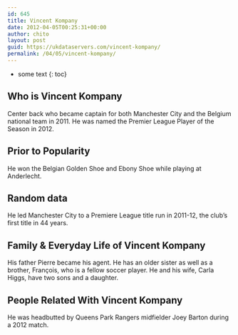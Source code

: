 ```yaml
---
id: 645
title: Vincent Kompany
date: 2012-04-05T00:25:31+00:00
author: chito
layout: post
guid: https://ukdataservers.com/vincent-kompany/
permalink: /04/05/vincent-kompany/
---
```


* some text
{: toc}
          
          
## Who is  Vincent Kompany
                  
                  
                  
Center back who became captain for both Manchester City and the Belgium national team in 2011. He was named the Premier League Player of the Season in 2012.
                  
                
                
                
## Prior to Popularity 
                  
                  
                  
He won the Belgian Golden Shoe and Ebony Shoe while playing at Anderlecht.
                  
                
                
                
## Random data 
                  
                  
                  
He led Manchester City to a Premiere League title run in 2011-12, the club&#8217;s first title in 44 years.
                  
                
                
                
## Family & Everyday Life of Vincent Kompany
                  
                  
                  
His father Pierre became his agent. He has an older sister as well as a brother, François, who is a fellow soccer player. He and his wife, Carla Higgs, have two sons and a daughter.
                  
                
                
                
## People Related With  Vincent Kompany
                  
                  
                  
He was headbutted by Queens Park Rangers midfielder Joey Barton during a 2012 match.
                  
                
              
            
          
          
          
    
    
  
